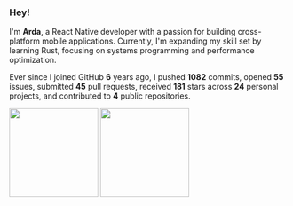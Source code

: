 ### Hey!

I'm **Arda**, a React Native developer with a passion for building cross-platform mobile applications. Currently, I'm expanding my skill set by learning Rust, focusing on systems programming and performance optimization.

Ever since I joined GitHub **6** years ago, I pushed **1082** commits, opened **55** issues, submitted **45** pull requests, received **181** stars across **24** personal projects, and contributed to **4** public repositories.

<img height=160 align='center' src="https://github-readme-stats.vercel.app/api/top-langs/?username=dybdeskarphet&layout=compact&theme=rose&exclude_repo=dotfiles,dybdeskarphet.github.io,xcorners,ranger_devicons"/> <img height=160 align='center' src='https://github-readme-stats.vercel.app/api?username=dybdeskarphet&show_icons=true&theme=rose'/>
